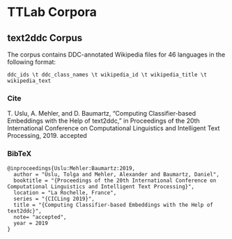 # TTLab Corpora

## text2ddc Corpus

The corpus contains DDC-annotated Wikipedia files for 46 languages in the following format:

```
ddc_ids \t ddc_class_names \t wikipedia_id \t wikipedia_title \t wikipedia_text
```

### Cite
T. Uslu, A. Mehler, and D. Baumartz, “Computing Classifier-based Embeddings with the Help of text2ddc,” in Proceedings of the 20th International Conference on Computational Linguistics and Intelligent Text Processing, 2019. accepted

### BibTeX

```
@inproceedings{Uslu:Mehler:Baumartz:2019,
  author = "Uslu, Tolga and Mehler, Alexander and Baumartz, Daniel",
  booktitle = "{Proceedings of the 20th International Conference on Computational Linguistics and Intelligent Text Processing}",
  location = "La Rochelle, France",
  series = "{CICLing 2019}",
  title = "{Computing Classifier-based Embeddings with the Help of text2ddc}",
  note= "accepted",
  year = 2019
}
```
